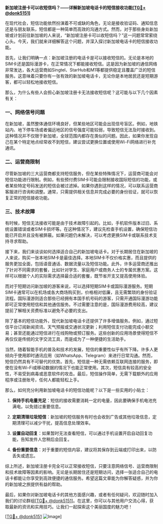 **新加坡注册卡可以收短信吗？——详解新加坡电话卡的短信接收功能[[TG💪+ @donk5151](https://t.me/s/donk5151)]**

在现代社会，短信功能依然扮演着不可或缺的角色，无论是接收验证码、通知信息还是与朋友联系，短信都是一种简单而高效的沟通方式。然而，对于那些身处新加坡或计划前往新加坡的人来说，“新加坡注册卡可以收短信吗？”这一问题常常萦绕心头。今天，我们就来详细解答这个问题，并深入探讨新加坡电话卡的短信接收功能。

首先，让我们明确一点：新加坡注册的电话卡是可以接收短信的。无论是本地的SIM卡还是国际漫游卡，在正常情况下都能接收短信。这是因为新加坡的通信网络非常发达，各大运营商如Singtel、StarHub和M1等都提供稳定且覆盖广泛的短信服务。这意味着只要你有一张有效的新加坡电话卡，无论你是本地居民还是短期游客，都可以轻松地接收短信。

那么，为什么有些人会担心新加坡注册卡无法接收短信呢？这可能与以下几个因素有关：

### 一、网络信号问题

在新加坡，虽然整体通信环境良好，但某些地区可能会出现信号盲区。例如，地铁站内、地下停车场或者偏远地区的信号强度可能较弱，导致短信无法及时接收到。这种情况并不仅限于新加坡，全球范围内都存在类似的问题。因此，如果你发现自己在某个特定地点经常收不到短信，建议尝试更换位置或使用Wi-Fi网络进行补充通讯。

### 二、运营商限制

尽管新加坡的三大运营商都支持短信服务，但在某些特殊情况下，运营商可能会对短信功能进行限制。例如，有些预付费SIM卡可能会限制接收国际短信的功能，或者某些特定号码发送的短信会被过滤掉。如果你遇到这样的情况，可以联系运营商客服进行咨询和调整。通常，只需提供相关信息并完成必要的身份验证，就可以恢复正常的短信接收功能。

### 三、技术故障

有时候，短信无法接收可能是由于技术故障引起的。比如，手机软件版本过旧、系统设置错误或者SIM卡损坏等。在这种情况下，建议先检查手机设置，确保短信功能已开启并且没有被屏蔽。如果问题仍未解决，可以考虑更换SIM卡或联系技术支持寻求帮助。

接下来，我们来谈谈如何选择适合自己的新加坡电话卡。对于长期居住在新加坡的人来说，购买一张本地SIM卡是最佳选择。本地SIM卡不仅价格实惠，而且提供的服务更加全面，包括语音通话、数据流量以及短信功能。此外，许多运营商还推出了针对不同需求的套餐，比如针对学生、家庭用户或商务人士的专属优惠方案。这样可以根据个人的实际需求选择最合适的套餐，既节省开支又提高使用体验。

而对于短期访问新加坡的游客来说，可以选择短期SIM卡或国际漫游服务。短期SIM卡通常可以在机场或各大商场购买到，价格相对低廉，且无需繁琐的身份验证流程。国际漫游则适合那些已经拥有本国手机号码的游客，只需开通国际漫游功能即可正常使用短信和其他通信服务。不过需要注意的是，国际漫游费用较高，建议提前了解相关资费标准以避免不必要的支出。

除了基本的短信功能外，现代新加坡电话卡还提供了许多增值服务。例如，通过短信平台订阅新闻资讯、天气预报或交通状况更新；利用短信支付功能完成小额交易；甚至还能通过短信进行在线购物或预订服务。这些创新的应用场景使得短信不再仅仅是传统的文字交流工具，而是成为了一种便捷的生活助手。

当然，随着智能手机的普及和技术的发展，短信的重要性似乎有所下降。许多人更倾向于使用即时通讯应用（如WhatsApp、Telegram）来进行日常沟通。然而，短信仍然具有不可替代的优势。首先，短信是一种无需依赖互联网连接的服务，即使在没有Wi-Fi或移动数据的情况下也能正常使用。其次，短信具有较高的安全性，不易受到病毒或恶意软件的攻击。最后，短信操作简单，无需下载额外的应用程序或注册账号，任何人都能轻松上手。

那么，如何充分利用新加坡电话卡的短信功能呢？以下是一些实用的小贴士：

1. **保持手机电量充足**：短信的接收需要消耗一定的电量，因此要确保手机电池充满电，以免错过重要信息。
   
2. **定期清理垃圾短信**：新加坡的短信服务有时也会收到广告或其他垃圾信息，定期清理可以减少干扰，提高信息处理效率。
   
3. **设置自动回复**：如果暂时无法查看短信，可以通过手机设置开启自动回复功能，告知发件人您稍后会回复。
   
4. **备份重要信息**：对于重要的短信内容，建议将其保存到云端或打印出来，以防丢失或遗忘。

综上所述，新加坡注册卡完全可以正常接收短信，只要注意网络信号、运营商限制和技术故障等因素的影响。无论是长期居住还是短期访问，选择一张适合自己的电话卡都能让你享受到高效便捷的通信服务。希望这篇文章能为你解答疑惑，并为你的新加坡之旅提供有益的帮助。

最后，如果你对新加坡电话卡的其他方面感兴趣，或者有任何疑问，欢迎随时加入我们的讨论群组[[TG💪+ @donk5151](https://t.me/s/donk5151)]。在这里，你可以与其他用户交流心得，获取最新的资讯和实用技巧。让我们一起探索这个美丽国度的魅力吧！

[[TG💪+ @donk5151](https://t.me/s/donk5151) ![Image](https://i.postimg.cc/rwNCRYN7/Snipaste-2025-04-30-17-27-05.png)]